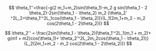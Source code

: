 $$
\theta_1''=\frac{-g(2 m_1+m_2)sin(\theta_1)-m_2 g sin(\theta_1 - 2 \theta_2)-2sin(\theta_1 - \theta_2) m_2 (\theta_2' ^2L_2+\theta_1'^2L_1cos(\theta_1 - \theta_2))}{L_1(2m_1+m_2 - m_2 cos(2\theta_1 - 2\theta_2))}
$$

$$
\theta_2'' = \frac{2sin(\theta_1 - \theta_2)(\theta_1'^2L_1(m_1 + m_2)+ g(m1 + m2)cos(\theta_1)+ \theta_2'^2L_2m_2cos(\theta_1 - \theta_2))}{L_2(2m_1+m_2 - m_2 cos(2\theta_1 - 2\theta_2))}
$$

